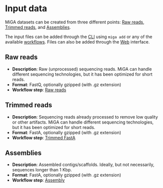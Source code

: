# Input data

MiGA datasets can be created from three different points:
[Raw reads](#raw-reads), [Trimmed reads](#trimmed-reads), and
[Assemblies](#assemblies).

The input files can be added through the [CLI](../part3/cli.md) using
`miga add` or any of the available [workflows](../part6.md).
Files can also be added through the [Web](../part3/web.md) interface.

## Raw reads

- **Description**:
Raw (unprocessed) sequencing reads.
MiGA can handle different sequencing technologies,
but it has been optimized for short reads.
- **Format**: FastQ, optionally gzipped (with .gz extension)
- **Workflow step**: [Raw reads](../part5/workflow.md#raw_reads)

## Trimmed reads

- **Description**:
Sequencing reads already processed to remove low quality or other artifacts.
MiGA can handle different sequencing technologies,
but it has been optimized for short reads.
- **Format**: FastA, optionally gzipped (with .gz extension)
- **Workflow step**: [Trimmed FastA](../part5/workflow.md#trimmed_fasta)

## Assemblies

- **Description**:
Assembled contigs/scaffolds.
Ideally, but not necessarily, sequences longer than 1 Kbp.
- **Format**: FastA, optionally gzipped (with .gz extension)
- **Workflow step**: [Assembly](../part5/workflow.md#assembly)

